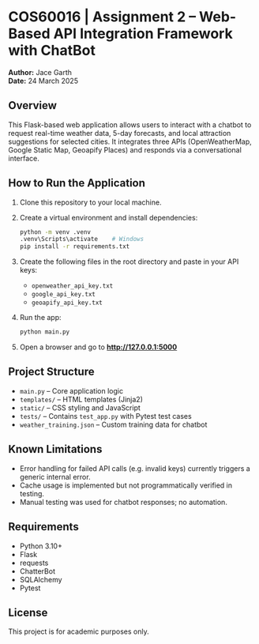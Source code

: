 # COS60016 | Assignment 2 – Web-Based API Integration Framework with ChatBot

**Author:** Jace Garth  
**Date:** 24 March 2025

## Overview
This Flask-based web application allows users to interact with a chatbot to request real-time weather data, 5-day forecasts, and local attraction suggestions for selected cities. It integrates three APIs (OpenWeatherMap, Google Static Map, Geoapify Places) and responds via a conversational interface.

## How to Run the Application

1. Clone this repository to your local machine.
2. Create a virtual environment and install dependencies:
   ```bash
   python -m venv .venv
   .venv\Scripts\activate    # Windows
   pip install -r requirements.txt
3. Create the following files in the root directory and paste in your API keys:

   - `openweather_api_key.txt`  
   - `google_api_key.txt`  
   - `geoapify_api_key.txt`

4. Run the app:
   ```bash
   python main.py
5. Open a browser and go to **http://127.0.0.1:5000**


## Project Structure

- `main.py` – Core application logic  
- `templates/` – HTML templates (Jinja2)  
- `static/` – CSS styling and JavaScript  
- `tests/` – Contains `test_app.py` with Pytest test cases  
- `weather_training.json` – Custom training data for chatbot  

## Known Limitations

- Error handling for failed API calls (e.g. invalid keys) currently triggers a generic internal error.  
- Cache usage is implemented but not programmatically verified in testing.  
- Manual testing was used for chatbot responses; no automation.

## Requirements

- Python 3.10+  
- Flask  
- requests  
- ChatterBot  
- SQLAlchemy  
- Pytest  

## License

This project is for academic purposes only.

